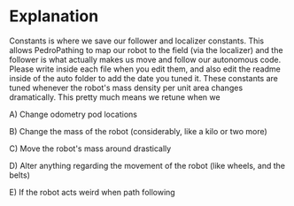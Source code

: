 # Explanation

Constants is where we save our follower and localizer constants. This allows PedroPathing to map our robot to the field
(via the localizer) and the follower is what actually makes us move and follow our autonomous code. Please write 
inside each file when you edit them, and also edit the readme inside of the auto folder to add the date you tuned it.
These constants are tuned whenever the robot's mass density per unit area changes dramatically. This 
pretty much means we retune when we

A) Change odometry pod locations

B) Change the mass of the robot (considerably, like a kilo or two more)

C) Move the robot's mass around drastically

D) Alter anything regarding the movement of the robot (like wheels, and the belts)

E) If the robot acts weird when path following